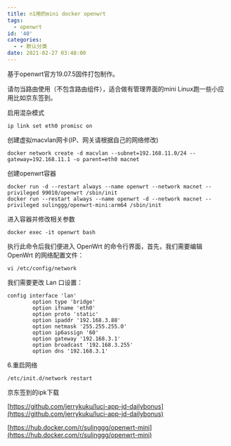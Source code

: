 ```yaml
---
title: n1用的mini docker openwrt
tags:
  - openwrt
id: '40'
categories:
  - - 默认分类
date: 2021-02-27 03:48:00
---
```


基于openwrt官方19.07.5固件打包制作。

请勿当路由使用（不包含路由组件），适合做有管理界面的mini Linux跑一些小应用比如京东签到。

启用混杂模式

```
ip link set eth0 promisc on
```

创建虚拟macvlan网卡(IP、网关请根据自己的网络修改)

```
docker network create -d macvlan --subnet=192.168.11.0/24 --gateway=192.168.11.1 -o parent=eth0 macnet
```

创建openwrt容器

```
docker run -d --restart always --name openwrt --network macnet --privileged 99010/openwrt /sbin/init
docker run --restart always --name openwrt -d --network macnet --privileged sulinggg/openwrt-mini:arm64 /sbin/init
```

进入容器并修改相关参数

```
docker exec -it openwrt bash
```

执行此命令后我们便进入 OpenWrt 的命令行界面，首先，我们需要编辑 OpenWrt 的网络配置文件：

```
vi /etc/config/network
```

我们需要更改 Lan 口设置：

```
config interface 'lan'
        option type 'bridge'
        option ifname 'eth0'
        option proto 'static'
        option ipaddr '192.168.3.88'
        option netmask '255.255.255.0'
        option ip6assign '60'
        option gateway '192.168.3.1'
        option broadcast '192.168.3.255'
        option dns '192.168.3.1'
```

6.重启网络

```
/etc/init.d/network restart
```

京东签到的ipk下载

[https://github.com/jerrykuku/luci-app-jd-dailybonus](https://github.com/jerrykuku/luci-app-jd-dailybonus)

[https://hub.docker.com/r/sulinggg/openwrt-mini](https://hub.docker.com/r/sulinggg/openwrt-mini)